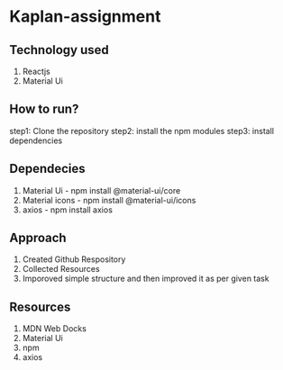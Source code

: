 # Kaplan-assignment

## Technology used

1) Reactjs
2) Material Ui

## How to run?
step1: Clone the repository
step2: install the npm modules
step3: install dependencies

## Dependecies 
1) Material Ui - npm install @material-ui/core
2) Material icons - npm install @material-ui/icons
3) axios - npm install axios

## Approach
1) Created Github Respository
2) Collected Resources
3) Imporoved simple structure and then improved it as per given task


## Resources
 1) MDN Web Docks
 2) Material Ui
 3) npm
 4) axios
